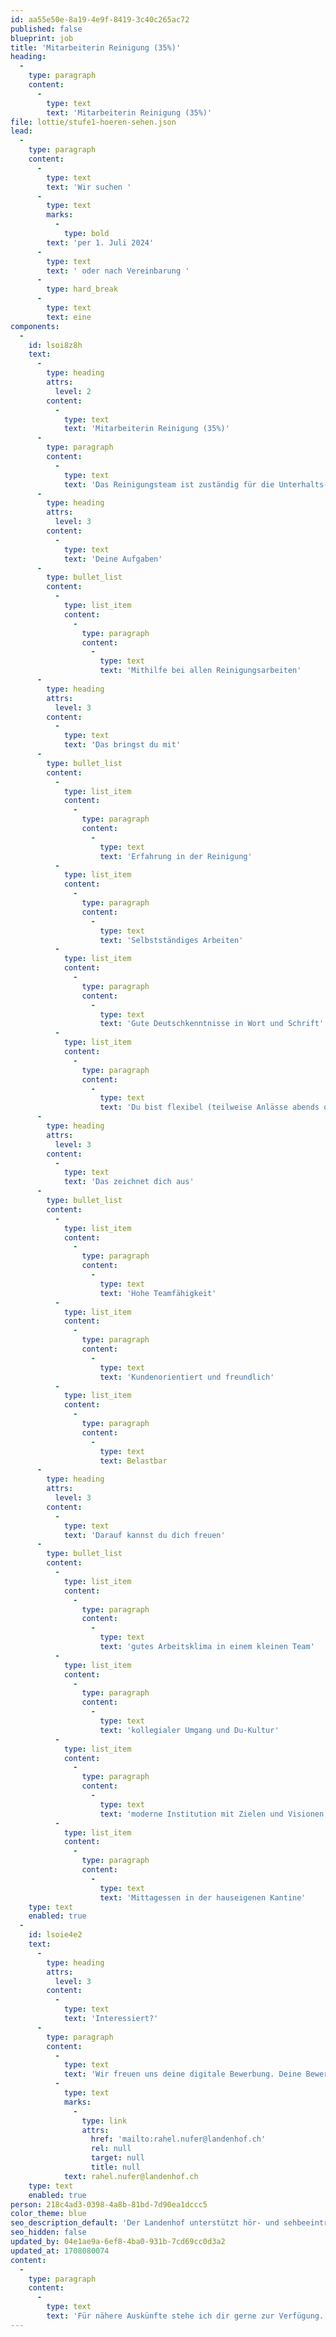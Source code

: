 ```yaml
---
id: aa55e50e-8a19-4e9f-8419-3c40c265ac72
published: false
blueprint: job
title: 'Mitarbeiterin Reinigung (35%)'
heading:
  -
    type: paragraph
    content:
      -
        type: text
        text: 'Mitarbeiterin Reinigung (35%)'
file: lottie/stufe1-hoeren-sehen.json
lead:
  -
    type: paragraph
    content:
      -
        type: text
        text: 'Wir suchen '
      -
        type: text
        marks:
          -
            type: bold
        text: 'per 1. Juli 2024'
      -
        type: text
        text: ' oder nach Vereinbarung '
      -
        type: hard_break
      -
        type: text
        text: eine
components:
  -
    id: lsoi8z8h
    text:
      -
        type: heading
        attrs:
          level: 2
        content:
          -
            type: text
            text: 'Mitarbeiterin Reinigung (35%)'
      -
        type: paragraph
        content:
          -
            type: text
            text: 'Das Reinigungsteam ist zuständig für die Unterhalts- und Grundreinigungen sämtlicher Räume wie Schulzimmer, Büros, WC-Anlagen etc. Als Teil des Bereichs Ökonomie unterstützt das Reinigungsteam zudem die Kolleg:innen bei Umzügen, Anlässen und Spezialarbeiten.'
      -
        type: heading
        attrs:
          level: 3
        content:
          -
            type: text
            text: 'Deine Aufgaben'
      -
        type: bullet_list
        content:
          -
            type: list_item
            content:
              -
                type: paragraph
                content:
                  -
                    type: text
                    text: 'Mithilfe bei allen Reinigungsarbeiten'
      -
        type: heading
        attrs:
          level: 3
        content:
          -
            type: text
            text: 'Das bringst du mit'
      -
        type: bullet_list
        content:
          -
            type: list_item
            content:
              -
                type: paragraph
                content:
                  -
                    type: text
                    text: 'Erfahrung in der Reinigung'
          -
            type: list_item
            content:
              -
                type: paragraph
                content:
                  -
                    type: text
                    text: 'Selbstständiges Arbeiten'
          -
            type: list_item
            content:
              -
                type: paragraph
                content:
                  -
                    type: text
                    text: 'Gute Deutschkenntnisse in Wort und Schrift'
          -
            type: list_item
            content:
              -
                type: paragraph
                content:
                  -
                    type: text
                    text: 'Du bist flexibel (teilweise Anlässe abends oder samstags) und kannst in den Schulferien während 3 Wochen 100% arbeiten (Jahresarbeitszeit)'
      -
        type: heading
        attrs:
          level: 3
        content:
          -
            type: text
            text: 'Das zeichnet dich aus'
      -
        type: bullet_list
        content:
          -
            type: list_item
            content:
              -
                type: paragraph
                content:
                  -
                    type: text
                    text: 'Hohe Teamfähigkeit'
          -
            type: list_item
            content:
              -
                type: paragraph
                content:
                  -
                    type: text
                    text: 'Kundenorientiert und freundlich'
          -
            type: list_item
            content:
              -
                type: paragraph
                content:
                  -
                    type: text
                    text: Belastbar
      -
        type: heading
        attrs:
          level: 3
        content:
          -
            type: text
            text: 'Darauf kannst du dich freuen'
      -
        type: bullet_list
        content:
          -
            type: list_item
            content:
              -
                type: paragraph
                content:
                  -
                    type: text
                    text: 'gutes Arbeitsklima in einem kleinen Team'
          -
            type: list_item
            content:
              -
                type: paragraph
                content:
                  -
                    type: text
                    text: 'kollegialer Umgang und Du-Kultur'
          -
            type: list_item
            content:
              -
                type: paragraph
                content:
                  -
                    type: text
                    text: 'moderne Institution mit Zielen und Visionen'
          -
            type: list_item
            content:
              -
                type: paragraph
                content:
                  -
                    type: text
                    text: 'Mittagessen in der hauseigenen Kantine'
    type: text
    enabled: true
  -
    id: lsoie4e2
    text:
      -
        type: heading
        attrs:
          level: 3
        content:
          -
            type: text
            text: 'Interessiert?'
      -
        type: paragraph
        content:
          -
            type: text
            text: 'Wir freuen uns deine digitale Bewerbung. Deine Bewerbungsunterlagen schickst du bitte per E-Mail an Rahel Nufer, Leiterin Ökonomie, '
          -
            type: text
            marks:
              -
                type: link
                attrs:
                  href: 'mailto:rahel.nufer@landenhof.ch'
                  rel: null
                  target: null
                  title: null
            text: rahel.nufer@landenhof.ch
    type: text
    enabled: true
person: 218c4ad3-0398-4a8b-81bd-7d90ea1dccc5
color_theme: blue
seo_description_default: 'Der Landenhof unterstützt hör- und sehbeeinträchtigte Kinder & Jugendliche in ihrem selbstbestimmten Leben durch Förderung ihrer Fähigkeiten & Entwicklung'
seo_hidden: false
updated_by: 04e1ae9a-6ef8-4ba0-931b-7cd69cc0d3a2
updated_at: 1708080074
content:
  -
    type: paragraph
    content:
      -
        type: text
        text: 'Für nähere Auskünfte stehe ich dir gerne zur Verfügung.'
---
```


